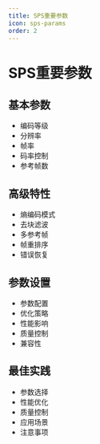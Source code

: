```yaml
---
title: SPS重要参数
icon: sps-params
order: 2
---
```


# SPS重要参数

## 基本参数
- 编码等级
- 分辨率
- 帧率
- 码率控制
- 参考帧数

## 高级特性
- 熵编码模式
- 去块滤波
- 多参考帧
- 帧重排序
- 错误恢复

## 参数设置
- 参数配置
- 优化策略
- 性能影响
- 质量控制
- 兼容性

## 最佳实践
- 参数选择
- 性能优化
- 质量控制
- 应用场景
- 注意事项
